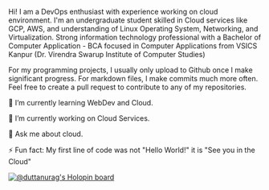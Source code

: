 Hi! I am a DevOps enthusiast with experience working on cloud environment. I'm an undergraduate student skilled in Cloud services like GCP, AWS, and understanding of Linux Operating System, Networking, and Virtualization. Strong information technology professional with a Bachelor of Computer Application - BCA focused in Computer Applications from VSICS Kanpur (Dr. Virendra Swarup Institute of Computer Studies)

For my programming projects, I usually only upload to Github once I make significant progress. For markdown files, I make commits much more often. Feel free to create a pull request to contribute to any of my repositories.

🌱 I’m currently learning WebDev and Cloud.

🔭 I’m currently working on Cloud Services.

💬 Ask me about cloud.

⚡ Fun fact: My first line of code was not "Hello World!" it is "See you in the Cloud"

[![@duttanurag's Holopin board](https://holopin.me/duttanurag)](https://holopin.io/@duttanurag)

